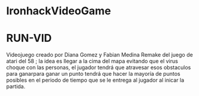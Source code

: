 # IronhackVideoGame
# RUN-VID
Videojuego creado por Diana Gomez y Fabian Medina
Remake del juego de atari del 58 ; la idea es llegar a la cima del mapa evitando que el virus choque con las personas, el jugador tendrá que atravesar esos obstaculos para ganarpara ganar un punto tendrá que hacer la mayoría de puntos posibles en el periodo de tiempo que se le entrega al jugador al inicar la partida.